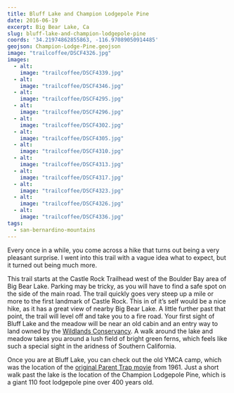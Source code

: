 ```yaml
---
title: Bluff Lake and Champion Lodgepole Pine
date: 2016-06-19
excerpt: Big Bear Lake, Ca
slug: bluff-lake-and-champion-lodgepole-pine
coords: '34.21974862855863, -116.97089050914485'
geojson: Champion-Lodge-Pine.geojson
image: "trailcoffee/DSCF4326.jpg"
images:
  - alt: 
    image: "trailcoffee/DSCF4339.jpg"
  - alt: 
    image: "trailcoffee/DSCF4346.jpg"
  - alt: 
    image: "trailcoffee/DSCF4295.jpg"
  - alt: 
    image: "trailcoffee/DSCF4296.jpg"
  - alt: 
    image: "trailcoffee/DSCF4302.jpg"
  - alt: 
    image: "trailcoffee/DSCF4305.jpg"
  - alt: 
    image: "trailcoffee/DSCF4310.jpg"
  - alt: 
    image: "trailcoffee/DSCF4313.jpg"
  - alt: 
    image: "trailcoffee/DSCF4317.jpg"
  - alt: 
    image: "trailcoffee/DSCF4323.jpg"
  - alt: 
    image: "trailcoffee/DSCF4326.jpg"
  - alt: 
    image: "trailcoffee/DSCF4336.jpg"
tags:
  - san-bernardino-mountains
---
```

Every once in a while, you come across a hike that turns out being a very pleasant surprise. I went into this trail with a vague idea what to expect, but it turned out being much more.

This trail starts at the Castle Rock Trailhead west of the Boulder Bay area of Big Bear Lake. Parking may be tricky, as you will have to find a safe spot on the side of the main road. The trail quickly goes very steep up a mile or more to the first landmark of Castle Rock. This in of it’s self would be a nice hike, as it has a great view of nearby Big Bear Lake. A little further past that point, the trail will level off and take you to a fire road. Your first sight of Bluff Lake and the meadow will be near an old cabin and an entry way to land owned by the [Wildlands Conservancy](http://www.wildlandsconservancy.org/preserve_blufflake.html). A walk around the lake and meadow takes you around a lush field of bright green ferns, which feels like such a special sight in the aridness of Southern California.

Once you are at Bluff Lake, you can check out the old YMCA camp, which was the location of the [original Parent Trap movie](https://en.wikipedia.org/wiki/The_Parent_Trap_(1961_film)) from 1961. Just a short walk past the lake is the location of the Champion Lodgepole Pine, which is a giant 110 foot lodgepole pine over 400 years old.



